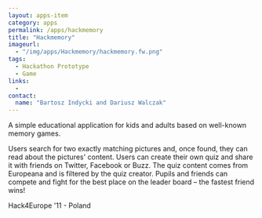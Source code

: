```yaml
---
layout: apps-item
category: apps
permalink: /apps/hackmemory
title: "Hackmemory"
imageurl:
  - "/img/apps/Hackmemory/hackmemory.fw.png"
tags:
  - Hackathon Prototype
  - Game
links:
  - 
contact: 
  name: "Bartosz Indycki and Dariusz Walczak"
---
```


A simple educational application for kids and adults based on well-known memory games.

Users search for two exactly matching pictures and, once found, they can read about the pictures' content. Users can create their own quiz and share it with friends on Twitter, Facebook or Buzz. The quiz content comes from Europeana and is filtered by the quiz creator. Pupils and friends can compete and fight for the best place on the leader board – the fastest friend wins!

Hack4Europe '11 - Poland
